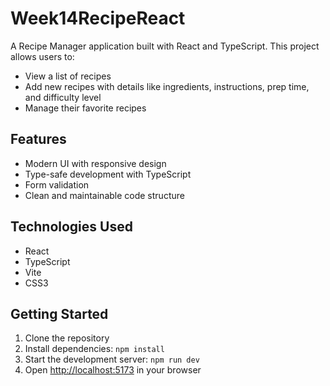 # Week14RecipeReact

A Recipe Manager application built with React and TypeScript. This project allows users to:
- View a list of recipes
- Add new recipes with details like ingredients, instructions, prep time, and difficulty level
- Manage their favorite recipes

## Features
- Modern UI with responsive design
- Type-safe development with TypeScript
- Form validation
- Clean and maintainable code structure

## Technologies Used
- React
- TypeScript
- Vite
- CSS3

## Getting Started
1. Clone the repository
2. Install dependencies: `npm install`
3. Start the development server: `npm run dev`
4. Open [http://localhost:5173](http://localhost:5173) in your browser 